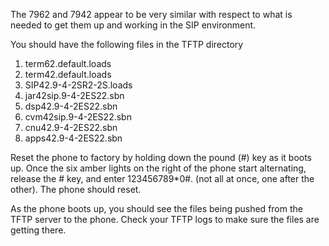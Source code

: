 The 7962 and 7942 appear to be very similar with respect to what is needed to get them up and working in the SIP environment.

You should have the following files in the TFTP directory
  1. term62.default.loads
  2. term42.default.loads
  3. SIP42.9-4-2SR2-2S.loads
  4. jar42sip.9-4-2ES22.sbn
  5. dsp42.9-4-2ES22.sbn
  6. cvm42sip.9-4-2ES22.sbn
  7. cnu42.9-4-2ES22.sbn
  8. apps42.9-4-2ES22.sbn

Reset the phone to factory by holding down the pound (#) key as it boots up. Once the six amber lights on the right of the phone start alternating, release the # key, and enter 123456789*0#. (not all at once, one after the other). The phone should reset.

As the phone boots up, you should see the files being pushed from the TFTP server to the phone. Check your TFTP logs to make sure the files are getting there.  
